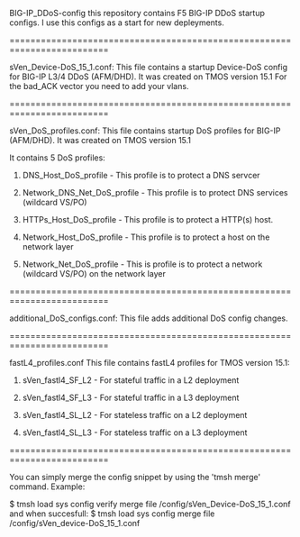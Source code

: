 BIG-IP_DDoS-config
this repository contains F5 BIG-IP DDoS startup configs. 
I use this configs as a start for new depleyments.

=========================================================================

sVen_Device-DoS_15_1.conf: 
This file contains a startup Device-DoS config for BIG-IP L3/4 DDoS (AFM/DHD).
It was created on TMOS version 15.1
For the bad_ACK vector you need to add your vlans.

=========================================================================

sVen_DoS_profiles.conf:
This file contains startup DoS profiles for BIG-IP (AFM/DHD). 
It was created on TMOS version 15.1

It contains 5 DoS profiles:

1) DNS_Host_DoS_profile - This profile is to protect a DNS servcer

2) Network_DNS_Net_DoS_profile - This profile is to protect DNS services (wildcard VS/PO)

3) HTTPs_Host_DoS_profile - This profile is to protect a HTTP(s) host.

4) Network_Host_DoS_profile - This profile is to protect a host on the network layer

5) Network_Net_DoS_profile - This is profile is to protect a network (wildcard VS/PO) on the network layer

=========================================================================

additional_DoS_configs.conf:
This file adds additional DoS config changes.

=========================================================================

fastL4_profiles.conf
This file contains fastL4 profiles for TMOS version 15.1:

1) sVen_fastl4_SF_L2 - For stateful traffic in a L2 deployment

2) sVen_fastl4_SF_L3 - For stateful traffic in a L3 deployment

3) sVen_fastl4_SL_L2 - For stateless traffic on a L2 deployment

4) sVen_fastl4_SL_L3 - For stateless traffic on a L3 deployment

=========================================================================

You can simply merge the config snippet by using the 'tmsh merge' command.
Example: 

$ tmsh load sys config verify merge file /config/sVen_Device-DoS_15_1.conf
and when succesfull: 
$ tmsh load sys config merge file /config/sVen_device-DoS_15_1.conf




